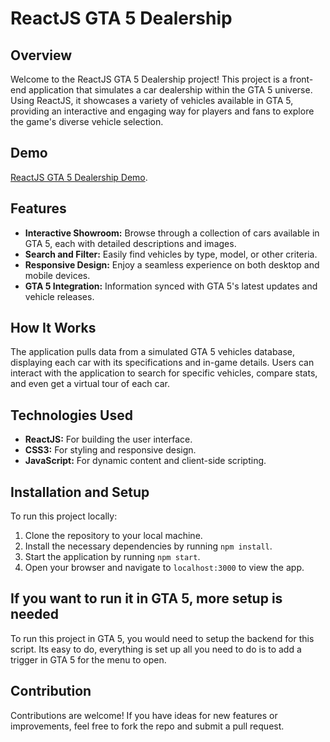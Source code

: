 # ReactJS GTA 5 Dealership

## Overview
Welcome to the ReactJS GTA 5 Dealership project! This project is a front-end application that simulates a car dealership within the GTA 5 universe. Using ReactJS, it showcases a variety of vehicles available in GTA 5, providing an interactive and engaging way for players and fans to explore the game's diverse vehicle selection.

## Demo
[ReactJS GTA 5 Dealership Demo](https://km-bilfirma.netlify.app).

## Features
- **Interactive Showroom:** Browse through a collection of cars available in GTA 5, each with detailed descriptions and images.
- **Search and Filter:** Easily find vehicles by type, model, or other criteria.
- **Responsive Design:** Enjoy a seamless experience on both desktop and mobile devices.
- **GTA 5 Integration:** Information synced with GTA 5's latest updates and vehicle releases.

## How It Works
The application pulls data from a simulated GTA 5 vehicles database, displaying each car with its specifications and in-game details. Users can interact with the application to search for specific vehicles, compare stats, and even get a virtual tour of each car.

## Technologies Used
- **ReactJS:** For building the user interface.
- **CSS3:** For styling and responsive design.
- **JavaScript:** For dynamic content and client-side scripting.

## Installation and Setup
To run this project locally:
1. Clone the repository to your local machine.
2. Install the necessary dependencies by running `npm install`.
3. Start the application by running `npm start`.
4. Open your browser and navigate to `localhost:3000` to view the app.

## If you want to run it in GTA 5, more setup is needed
To run this project in GTA 5, you would need to setup the backend
for this script. Its easy to do, everything is set up all you need
to do is to add a trigger in GTA 5 for the menu to open.

## Contribution
Contributions are welcome! If you have ideas for new features or improvements, feel free to fork the repo and submit a pull request.
